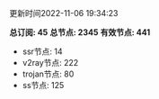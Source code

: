更新时间2022-11-06 19:34:23

**总订阅: 45**
**总节点: 2345**
**有效节点: 441**
- ssr节点: 14
- v2ray节点: 222
- trojan节点: 80
- ss节点: 125
